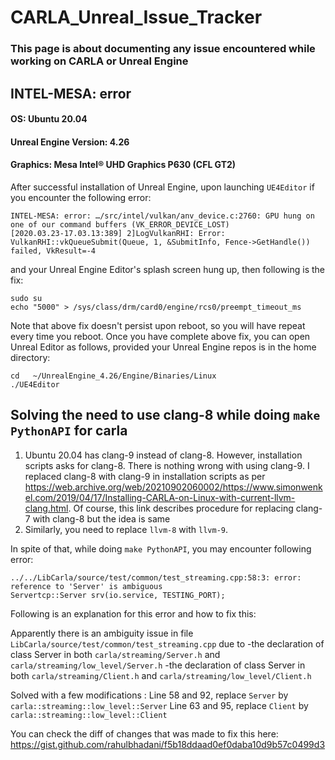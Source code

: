 # CARLA_Unreal_Issue_Tracker
### This page is about documenting any issue encountered while working on CARLA or Unreal Engine

## INTEL-MESA: error

#### OS: Ubuntu 20.04
#### Unreal Engine Version: 4.26
#### Graphics: Mesa Intel® UHD Graphics P630 (CFL GT2)

After successful installation of Unreal Engine, upon launching `UE4Editor` if you encounter the following error:
```
INTEL-MESA: error: …/src/intel/vulkan/anv_device.c:2760: GPU hung on one of our command buffers (VK_ERROR_DEVICE_LOST)
[2020.03.23-17.03.13:389] 2]LogVulkanRHI: Error: VulkanRHI::vkQueueSubmit(Queue, 1, &SubmitInfo, Fence->GetHandle()) failed, VkResult=-4
```
and your Unreal Engine Editor's splash screen hung up, then following is the fix:

```{bash}
sudo su
echo "5000" > /sys/class/drm/card0/engine/rcs0/preempt_timeout_ms
```
Note that above fix doesn't persist upon reboot, so you will have repeat every time you reboot.
Once you have complete above fix, you can open Unreal Editor as follows, provided your Unreal Engine repos is in the home directory:

```
cd   ~/UnrealEngine_4.26/Engine/Binaries/Linux
./UE4Editor
```

## Solving the need to use clang-8 while doing `make PythonAPI` for carla

1. Ubuntu 20.04 has clang-9 instead of clang-8. However, installation scripts asks for clang-8. There is nothing wrong with using clang-9. I replaced clang-8 with clang-9 in installation scripts as per https://web.archive.org/web/20210902060002/https://www.simonwenkel.com/2019/04/17/Installing-CARLA-on-Linux-with-current-llvm-clang.html. Of course, this link describes procedure for replacing clang-7 with clang-8 but the idea is same
2. Similarly, you need to replace `llvm-8` with `llvm-9`.

In spite of that, while doing `make PythonAPI`, you may encounter following error:

```
../../LibCarla/source/test/common/test_streaming.cpp:58:3: error: reference to 'Server' is ambiguous
Servertcp::Server srv(io.service, TESTING_PORT);
```

Following is an explanation for this error and how to fix this:


Apparently there is an ambiguity issue in file `LibCarla/source/test/common/test_streaming.cpp` due to
-the declaration of class Server in both `carla/streaming/Server.h` and `carla/streaming/low_level/Server.h`
-the declaration of class Server in both `carla/streaming/Client.h` and `carla/streaming/low_level/Client.h`

Solved with a few modifications :
Line 58 and 92, replace `Server` by `carla::streaming::low_level::Server`
Line 63 and 95, replace `Client` by `carla::streaming::low_level::Client`

You can check the diff of changes  that was made to fix this here: https://gist.github.com/rahulbhadani/f5b18ddaad0ef0daba10d9b57c0499d3

